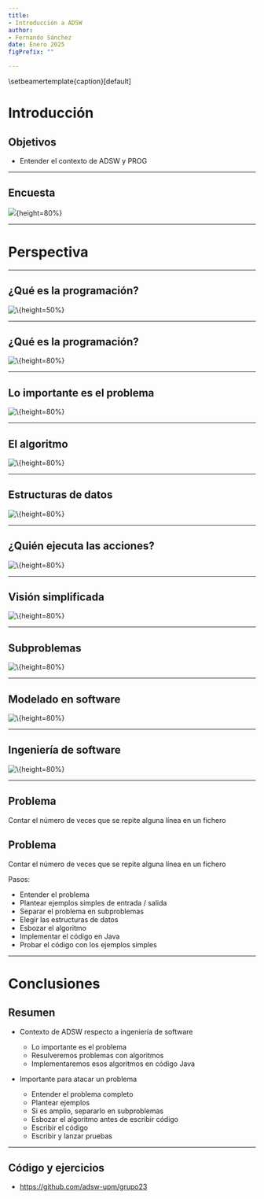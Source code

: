 ```yaml
---
title:
- Introducción a ADSW
author:
- Fernando Sánchez
date: Enero 2025
figPrefix: ""

---
```


\setbeamertemplate{caption}[default]

# Introducción

## Objetivos

- Entender el contexto de ADSW y PROG

---

## Encuesta


![](qr.png){height=80%}

---
# Perspectiva


---

## ¿Qué es la programación?


![\ ](java.jpg){height=50%}

---

## ¿Qué es la programación?

![\ ](javacode.png){height=80%}

---

## Lo importante es el problema

![\ ](problema.png){height=80%}

---

## El algoritmo

![\ ](algoritmo1.png){height=80%}

---

## Estructuras de datos

![\ ](estructuras1.png){height=80%}

---

## ¿Quién ejecuta las acciones?

![\ ](estructuras.png){height=80%}

---

## Visión simplificada

![\ ](hardware.png){height=80%}

---

## Subproblemas

![\ ](subproblema.png){height=80%}

---

## Modelado en software

![\ ](modelado.png){height=80%}

---

## Ingeniería de software

![\ ](ingenieria_software.png){height=80%}

---

## Problema

Contar el número de veces que se repite alguna línea en un fichero


## Problema

Contar el número de veces que se repite alguna línea en un fichero

Pasos:

- Entender el problema
- Plantear ejemplos simples de entrada / salida
- Separar el problema en subproblemas
- Elegir las estructuras de datos
- Esbozar el algoritmo
- Implementar el código en Java
- Probar el código con los ejemplos simples

---

# Conclusiones

## Resumen

- Contexto de ADSW respecto a ingeniería de software
  - Lo importante es el problema
  - Resulveremos problemas con algoritmos
  - Implementaremos esos algoritmos en código Java

- Importante para atacar un problema
  - Entender el problema completo
  - Plantear ejemplos
  - Si es amplio, separarlo en subproblemas
  - Esbozar el algoritmo antes de escribir código
  - Escribir el código
  - Escribir y lanzar pruebas

---

## Código y ejercicios

- https://github.com/adsw-upm/grupo23
